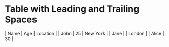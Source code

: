 





 

# Table with Leading and Trailing Spaces

| Name     | Age | Location |
|   John   |  25 |   New York    |
|   Jane   |     |   London      |
|   Alice  |  30 | 